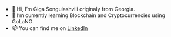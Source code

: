 - 👋 Hi, I’m Giga Songulashvili originaly from Georgia.
- 🌱 I’m currently learning Blockchain and Cryptocurrencies using GoLaNG.
- 📫 You can find me on [LinkedIn](https://www.linkedin.com/in/songulashvili/) 
